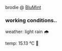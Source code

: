 brodie @ [BluMint](https://www.linkedin.com/company/blumint-io/)

<!--weather_start-->
### working conditions..

weather: light rain 🌧️

temp: 15.13 °C 👕

<!--weather_end-->
